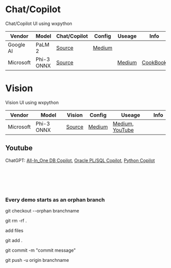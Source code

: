 # Chat/Copilot
Chat/Copilot UI using wxpython

| Vendor   | Model   | Chat/Copilot | Config | Useage|Info | 
|------------|------------|------------|------------|------------|------------|
| Google AI| PaLM 2| [Source](https://github.com/myaichat/wxchat/blob/google_palm_copilot/google_palm_copilot.py)| [Medium](https://medium.com/p/ec1b62354bfa)| []()|[]()|
| Microsoft| Phi-3 ONNX | [Source](https://github.com/myaichat/wxchat/blob/phy3_copilot/phi3_copilot.py)| []()| [Medium](https://github.com/microsoft/Phi-3CookBook?WT.mc_id=aiml-138114-kinfeylo)|[CookBook](https://github.com/microsoft/Phi-3CookBook?WT.mc_id=aiml-138114-kinfeylo)|


# Vision
Vision UI using wxpython

| Vendor   | Model   | Vision | Config | Useage|Info | 
|------------|------------|------------|------------|------------|------------|
| Microsoft| Phi-3 ONNX | [Source](https://github.com/myaichat/wxchat/blob/phy3_vision/phy3_vision.py)| [Medium](https://medium.com/p/affb8f129332)| [Medium](https://medium.com/p/2d5dd6c0de2d), [YouTube](https://www.youtube.com/watch?v=dQM7_tNfkjs&t=1s)|[]()|



## Youtube

ChatGPT: [All-In_One DB Copilot](https://www.youtube.com/watch?v=DdMXzxL0VBo&t=2s),  [Oracle PL/SQL Copilot](https://www.youtube.com/watch?v=v0Pnl-bAm9c),  [Python Copilot](https://www.youtube.com/watch?v=Yh1_YGSjTVQ&t=14s)



<br>
<br>
<br>
<br>

### Every demo starts as an orphan branch

git checkout --orphan branchname

git rm -rf .
 

add files

 

git add .

git commit -m "commit message"

git push -u origin branchname

